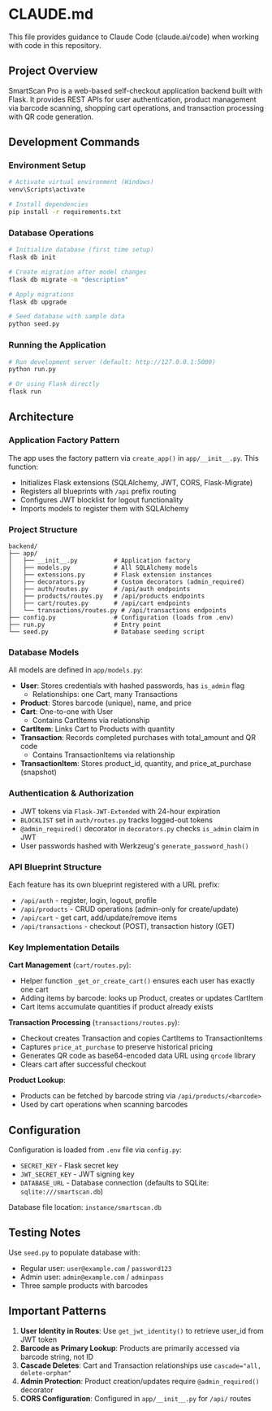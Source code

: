 # CLAUDE.md

This file provides guidance to Claude Code (claude.ai/code) when working with code in this repository.

## Project Overview

SmartScan Pro is a web-based self-checkout application backend built with Flask. It provides REST APIs for user authentication, product management via barcode scanning, shopping cart operations, and transaction processing with QR code generation.

## Development Commands

### Environment Setup
```bash
# Activate virtual environment (Windows)
venv\Scripts\activate

# Install dependencies
pip install -r requirements.txt
```

### Database Operations
```bash
# Initialize database (first time setup)
flask db init

# Create migration after model changes
flask db migrate -m "description"

# Apply migrations
flask db upgrade

# Seed database with sample data
python seed.py
```

### Running the Application
```bash
# Run development server (default: http://127.0.0.1:5000)
python run.py

# Or using Flask directly
flask run
```

## Architecture

### Application Factory Pattern
The app uses the factory pattern via `create_app()` in `app/__init__.py`. This function:
- Initializes Flask extensions (SQLAlchemy, JWT, CORS, Flask-Migrate)
- Registers all blueprints with `/api` prefix routing
- Configures JWT blocklist for logout functionality
- Imports models to register them with SQLAlchemy

### Project Structure
```
backend/
├── app/
│   ├── __init__.py          # Application factory
│   ├── models.py            # All SQLAlchemy models
│   ├── extensions.py        # Flask extension instances
│   ├── decorators.py        # Custom decorators (admin_required)
│   ├── auth/routes.py       # /api/auth endpoints
│   ├── products/routes.py   # /api/products endpoints
│   ├── cart/routes.py       # /api/cart endpoints
│   └── transactions/routes.py # /api/transactions endpoints
├── config.py                # Configuration (loads from .env)
├── run.py                   # Entry point
└── seed.py                  # Database seeding script
```

### Database Models
All models are defined in `app/models.py`:

- **User**: Stores credentials with hashed passwords, has `is_admin` flag
  - Relationships: one Cart, many Transactions
- **Product**: Stores barcode (unique), name, and price
- **Cart**: One-to-one with User
  - Contains CartItems via relationship
- **CartItem**: Links Cart to Products with quantity
- **Transaction**: Records completed purchases with total_amount and QR code
  - Contains TransactionItems via relationship
- **TransactionItem**: Stores product_id, quantity, and price_at_purchase (snapshot)

### Authentication & Authorization
- JWT tokens via `Flask-JWT-Extended` with 24-hour expiration
- `BLOCKLIST` set in `auth/routes.py` tracks logged-out tokens
- `@admin_required()` decorator in `decorators.py` checks `is_admin` claim in JWT
- User passwords hashed with Werkzeug's `generate_password_hash()`

### API Blueprint Structure
Each feature has its own blueprint registered with a URL prefix:
- `/api/auth` - register, login, logout, profile
- `/api/products` - CRUD operations (admin-only for create/update)
- `/api/cart` - get cart, add/update/remove items
- `/api/transactions` - checkout (POST), transaction history (GET)

### Key Implementation Details

**Cart Management** (`cart/routes.py`):
- Helper function `_get_or_create_cart()` ensures each user has exactly one cart
- Adding items by barcode: looks up Product, creates or updates CartItem
- Cart items accumulate quantities if product already exists

**Transaction Processing** (`transactions/routes.py`):
- Checkout creates Transaction and copies CartItems to TransactionItems
- Captures `price_at_purchase` to preserve historical pricing
- Generates QR code as base64-encoded data URL using `qrcode` library
- Clears cart after successful checkout

**Product Lookup**:
- Products can be fetched by barcode string via `/api/products/<barcode>`
- Used by cart operations when scanning barcodes

## Configuration

Configuration is loaded from `.env` file via `config.py`:
- `SECRET_KEY` - Flask secret key
- `JWT_SECRET_KEY` - JWT signing key
- `DATABASE_URL` - Database connection (defaults to SQLite: `sqlite:///smartscan.db`)

Database file location: `instance/smartscan.db`

## Testing Notes

Use `seed.py` to populate database with:
- Regular user: `user@example.com` / `password123`
- Admin user: `admin@example.com` / `adminpass`
- Three sample products with barcodes

## Important Patterns

1. **User Identity in Routes**: Use `get_jwt_identity()` to retrieve user_id from JWT token
2. **Barcode as Primary Lookup**: Products are primarily accessed via barcode string, not ID
3. **Cascade Deletes**: Cart and Transaction relationships use `cascade="all, delete-orphan"`
4. **Admin Protection**: Product creation/updates require `@admin_required()` decorator
5. **CORS Configuration**: Configured in `app/__init__.py` for `/api/` routes
